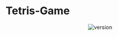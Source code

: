 # Tetris-Game

<p align="center">
  <a style="text-decoration:none" href="https://AkashKumarShetty.github.io/Tetris-Game/">
   <img src="https://img.shields.io/badge/Play-Game-green" alt="version" />
 </a>
</p>
